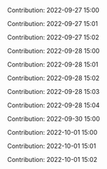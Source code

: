 Contribution: 2022-09-27 15:00

Contribution: 2022-09-27 15:01

Contribution: 2022-09-27 15:02

Contribution: 2022-09-28 15:00

Contribution: 2022-09-28 15:01

Contribution: 2022-09-28 15:02

Contribution: 2022-09-28 15:03

Contribution: 2022-09-28 15:04

Contribution: 2022-09-30 15:00

Contribution: 2022-10-01 15:00

Contribution: 2022-10-01 15:01

Contribution: 2022-10-01 15:02

